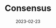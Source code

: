---
date: '2023-02-23'
title: "Consensus"
menu:
  corda5:
    identifier: corda5-develop-consensus
    parent: corda5-develop-ledger
    weight: 5000
section_menu: corda5
---
